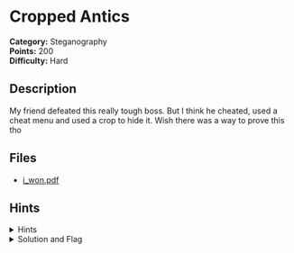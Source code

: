 # Cropped Antics

**Category:** Steganography  
**Points:** 200  
**Difficulty:** Hard

## Description

My friend defeated this really tough boss. But I think he cheated, used a cheat menu and used a crop to hide it. Wish there was a way to prove this tho

## Files
- [i_won.pdf](./i_won.pdf)

## Hints
<details>
  <summary>Hints</summary>
- [20] cropping does not always delete information, merely hide it. Reading the file directly may provide a manner to undo this
</details>

<details>
  <summary>Solution and Flag</summary>
## Solution
- Open it in a hexeditor and change the cropping dimentions manually

## Flag
- dcCTF{Cr0p3d_pDF}
</details>
